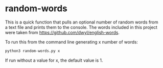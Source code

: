 # random-words

This is a quick function that pulls an optional number of random words from a text file and prints them to the console. The words included in this project were taken from https://github.com/dwyl/english-words.

To run this from the command line generating x number of words:
```sh
python3 random-words.py x
```

If run without a value for x, the default value is 1.
